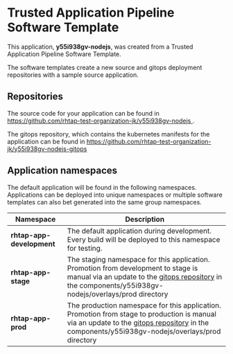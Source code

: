 # Trusted Application Pipeline Software Template

This application, **y55i938gv-nodejs**, was created from a Trusted Application Pipeline Software Template.

The software templates create a new source and gitops deployment repositories with a sample source application. 

## Repositories

The source code for your application can be found in [https://github.com/rhtap-test-organization-jk/y55i938gv-nodejs ](https://github.com/rhtap-test-organization-jk/y55i938gv-nodejs ).
 
The gitops repository, which contains the kubernetes manifests for the application can be found in 
[https://github.com/rhtap-test-organization-jk/y55i938gv-nodejs-gitops ](https://github.com/rhtap-test-organization-jk/y55i938gv-nodejs-gitops ) 

## Application namespaces 

The default application will be found in the following namespaces. Applications can be deployed into unique namespaces or multiple software templates can also bet generated into the same group namespaces.  

|  Namespace   |  Description   |  
| -------- | -------- |   
| **rhtap-app-development** | The default application during development. Every build will be deployed to this namespace for testing. | 
| **rhtap-app-stage** | The staging namespace for this application. Promotion from development to stage is manual via an update to the [gitops repository](https://github.com/rhtap-test-organization-jk/y55i938gv-nodejs-gitops ) in the components/y55i938gv-nodejs/overlays/prod directory |  
| **rhtap-app-prod** | The production namespace for this application. Promotion from stage to production is manual via an update to the [gitops repository](https://github.com/rhtap-test-organization-jk/y55i938gv-nodejs-gitops ) in the components/y55i938gv-nodejs/overlays/prod directory | 